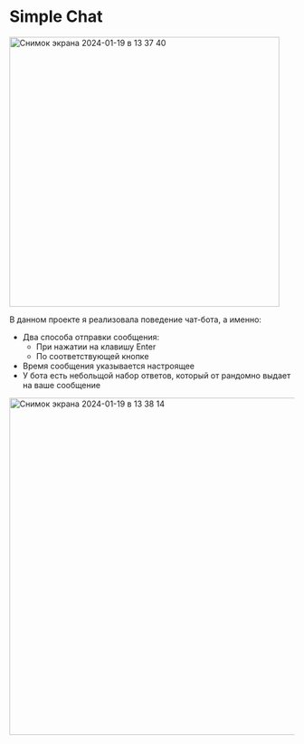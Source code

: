 <h1>Simple Chat</h1>
<img width="477" alt="Снимок экрана 2024-01-19 в 13 37 40" src="https://github.com/katiiisha/SimpleChat-/assets/115351618/8dc91a44-dbdd-43a6-850b-b444e6b88a37">
<p>В данном проекте я реализовала поведение чат-бота, а именно:</p>
<ul>
  <li>Два способа отправки сообщения:
    <ul>
      <li>При нажатии на клавишу Enter</li>
      <li>По соответствующей кнопке</li>
    </ul>
    </li>
  <li>Время сообщения указывается настроящее</li>
  <li>У бота есть небольщой набор ответов, который от рандомно выдает на ваше сообщение</li>
</ul>
<img width="596" alt="Снимок экрана 2024-01-19 в 13 38 14" src="https://github.com/katiiisha/SimpleChat-/assets/115351618/6f640025-334c-4fbd-8032-42cff8756992">
